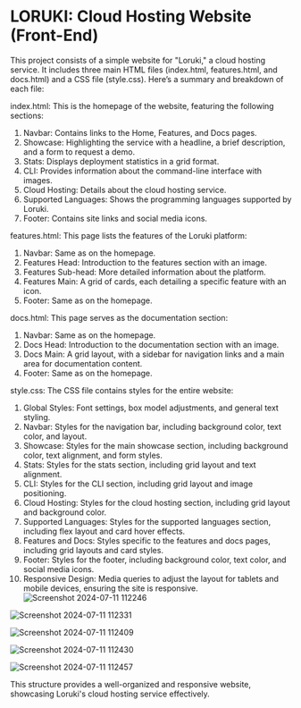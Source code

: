 # LORUKI: Cloud Hosting Website (Front-End)
This project consists of a simple website for "Loruki," a cloud hosting service. 
It includes three main HTML files (index.html, features.html, and docs.html) and a CSS file (style.css). 
Here’s a summary and breakdown of each file:

index.html:
This is the homepage of the website, featuring the following sections:

1. Navbar: Contains links to the Home, Features, and Docs pages.
2. Showcase: Highlighting the service with a headline, a brief description, and a form to request a demo.
3. Stats: Displays deployment statistics in a grid format.
4. CLI: Provides information about the command-line interface with images.
5. Cloud Hosting: Details about the cloud hosting service.
6. Supported Languages: Shows the programming languages supported by Loruki.
7. Footer: Contains site links and social media icons.

features.html:
This page lists the features of the Loruki platform:

1. Navbar: Same as on the homepage.
2. Features Head: Introduction to the features section with an image.
3. Features Sub-head: More detailed information about the platform.
4. Features Main: A grid of cards, each detailing a specific feature with an icon.
5. Footer: Same as on the homepage.

docs.html:
This page serves as the documentation section:

1. Navbar: Same as on the homepage.
2. Docs Head: Introduction to the documentation section with an image.
3. Docs Main: A grid layout, with a sidebar for navigation links and a main area for documentation content.
4. Footer: Same as on the homepage.

style.css:
The CSS file contains styles for the entire website:

1. Global Styles: Font settings, box model adjustments, and general text styling.
2. Navbar: Styles for the navigation bar, including background color, text color, and layout.
3. Showcase: Styles for the main showcase section, including background color, text alignment, and form styles.
4. Stats: Styles for the stats section, including grid layout and text alignment.
5. CLI: Styles for the CLI section, including grid layout and image positioning.
6. Cloud Hosting: Styles for the cloud hosting section, including grid layout and background color.
7. Supported Languages: Styles for the supported languages section, including flex layout and card hover effects.
8. Features and Docs: Styles specific to the features and docs pages, including grid layouts and card styles.
9. Footer: Styles for the footer, including background color, text color, and social media icons.
10. Responsive Design: Media queries to adjust the layout for tablets and mobile devices, ensuring the site is responsive.
![Screenshot 2024-07-11 112246](https://github.com/atulmahlan/Front-End-Project/assets/103631775/f413cea1-e9c3-44c8-a490-cd17f96a23a3)

![Screenshot 2024-07-11 112331](https://github.com/atulmahlan/Front-End-Project/assets/103631775/f2d2d2c4-0574-42dd-96fd-d0c60cebcc62)

![Screenshot 2024-07-11 112409](https://github.com/atulmahlan/Front-End-Project/assets/103631775/853a5b7e-be13-49df-bfde-331561609471)

![Screenshot 2024-07-11 112430](https://github.com/atulmahlan/Front-End-Project/assets/103631775/8f6b8cc1-ac42-442a-96b5-6b31e8d5c645)

![Screenshot 2024-07-11 112457](https://github.com/atulmahlan/Front-End-Project/assets/103631775/8381255d-48e9-4259-a5c1-edb0f8feb2d0)

This structure provides a well-organized and responsive website, showcasing Loruki's cloud hosting service effectively.
